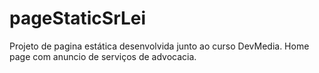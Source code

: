 # pageStaticSrLei
Projeto de pagina estática desenvolvida junto ao curso DevMedia. Home page com anuncio de serviços de advocacia.
